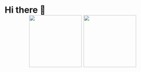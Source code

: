# Hi there 👋 <br> <div align="center"> <img src="https://github-readme-stats.vercel.app/api?username=SquareCodeFX&show_icons=true" height="170" /> <img src="https://github-readme-stats.vercel.app/api/top-langs/?username=SquareCodeFX&layout=compact&hide=css" height="170" /> </div>

